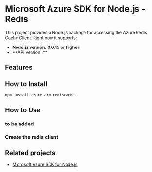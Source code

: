 # Microsoft Azure SDK for Node.js - Redis

This project provides a Node.js package for accessing the Azure Redis Cache Client. Right now it supports:
- **Node.js version: 0.6.15 or higher**
- **API version: **

## Features


## How to Install

```bash
npm install azure-arm-rediscache
```

## How to Use

### to be added

### Create the redis client

## Related projects

- [Microsoft Azure SDK for Node.js](https://github.com/WindowsAzure/azure-sdk-for-node)